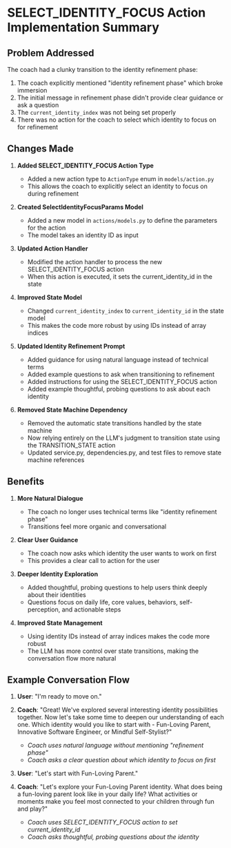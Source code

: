 # SELECT_IDENTITY_FOCUS Action Implementation Summary

## Problem Addressed

The coach had a clunky transition to the identity refinement phase:

1. The coach explicitly mentioned "identity refinement phase" which broke immersion
2. The initial message in refinement phase didn't provide clear guidance or ask a question
3. The `current_identity_index` was not being set properly
4. There was no action for the coach to select which identity to focus on for refinement

## Changes Made

1. **Added SELECT_IDENTITY_FOCUS Action Type**
   - Added a new action type to `ActionType` enum in `models/action.py`
   - This allows the coach to explicitly select an identity to focus on during refinement

2. **Created SelectIdentityFocusParams Model**
   - Added a new model in `actions/models.py` to define the parameters for the action
   - The model takes an identity ID as input

3. **Updated Action Handler**
   - Modified the action handler to process the new SELECT_IDENTITY_FOCUS action
   - When this action is executed, it sets the current_identity_id in the state

4. **Improved State Model**
   - Changed `current_identity_index` to `current_identity_id` in the state model
   - This makes the code more robust by using IDs instead of array indices

5. **Updated Identity Refinement Prompt**
   - Added guidance for using natural language instead of technical terms
   - Added example questions to ask when transitioning to refinement
   - Added instructions for using the SELECT_IDENTITY_FOCUS action
   - Added example thoughtful, probing questions to ask about each identity

6. **Removed State Machine Dependency**
   - Removed the automatic state transitions handled by the state machine
   - Now relying entirely on the LLM's judgment to transition state using the TRANSITION_STATE action
   - Updated service.py, dependencies.py, and test files to remove state machine references

## Benefits

1. **More Natural Dialogue**
   - The coach no longer uses technical terms like "identity refinement phase"
   - Transitions feel more organic and conversational

2. **Clear User Guidance**
   - The coach now asks which identity the user wants to work on first
   - This provides a clear call to action for the user

3. **Deeper Identity Exploration**
   - Added thoughtful, probing questions to help users think deeply about their identities
   - Questions focus on daily life, core values, behaviors, self-perception, and actionable steps

4. **Improved State Management**
   - Using identity IDs instead of array indices makes the code more robust
   - The LLM has more control over state transitions, making the conversation flow more natural

## Example Conversation Flow

1. **User**: "I'm ready to move on."

2. **Coach**: "Great! We've explored several interesting identity possibilities together. Now let's take some time to deepen our understanding of each one. Which identity would you like to start with - Fun-Loving Parent, Innovative Software Engineer, or Mindful Self-Stylist?"
   - *Coach uses natural language without mentioning "refinement phase"*
   - *Coach asks a clear question about which identity to focus on first*

3. **User**: "Let's start with Fun-Loving Parent."

4. **Coach**: "Let's explore your Fun-Loving Parent identity. What does being a fun-loving parent look like in your daily life? What activities or moments make you feel most connected to your children through fun and play?"
   - *Coach uses SELECT_IDENTITY_FOCUS action to set current_identity_id*
   - *Coach asks thoughtful, probing questions about the identity*

